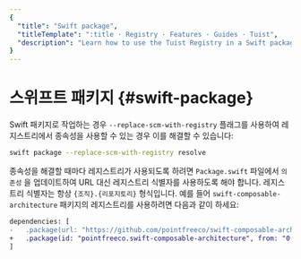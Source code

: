 ```yaml
---
{
  "title": "Swift package",
  "titleTemplate": ":title · Registry · Features · Guides · Tuist",
  "description": "Learn how to use the Tuist Registry in a Swift package."
}
---
```

# 스위프트 패키지 {#swift-package}

Swift 패키지로 작업하는 경우 `--replace-scm-with-registry` 플래그를 사용하여 레지스트리에서 종속성을 사용할 수 있는
경우 이를 해결할 수 있습니다:

```bash
swift package --replace-scm-with-registry resolve
```

종속성을 해결할 때마다 레지스트리가 사용되도록 하려면 `Package.swift` 파일에서 `의존성` 을 업데이트하여 URL 대신 레지스트리
식별자를 사용하도록 해야 합니다. 레지스트리 식별자는 항상 `{조직}.{리포지토리}` 형식입니다. 예를 들어
`swift-composable-architecture` 패키지의 레지스트리를 사용하려면 다음과 같이 하세요:
```diff
dependencies: [
-   .package(url: "https://github.com/pointfreeco/swift-composable-architecture", from: "0.1.0")
+   .package(id: "pointfreeco.swift-composable-architecture", from: "0.1.0")
]
```
